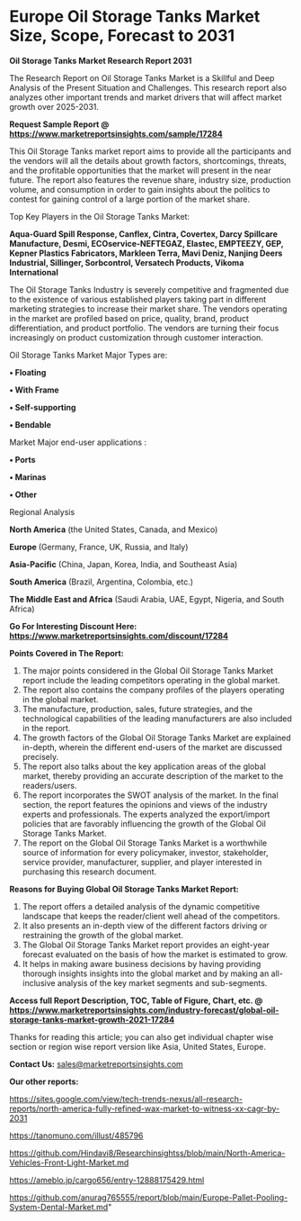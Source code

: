 # Europe Oil Storage Tanks Market Size, Scope, Forecast to 2031

<strong>Oil Storage Tanks Market Research Report 2031</strong>

The Research Report on Oil Storage Tanks Market is a Skillful and Deep Analysis of the Present Situation and Challenges. This research report also analyzes other important trends and market drivers that will affect market growth over 2025-2031.

<strong>Request Sample Report @ <a href=https://www.marketreportsinsights.com/sample/17284>https://www.marketreportsinsights.com/sample/17284</a></strong>

This Oil Storage Tanks market report aims to provide all the participants and the vendors will all the details about growth factors, shortcomings, threats, and the profitable opportunities that the market will present in the near future. The report also features the revenue share, industry size, production volume, and consumption in order to gain insights about the politics to contest for gaining control of a large portion of the market share.

Top Key Players in the Oil Storage Tanks Market:

<strong>Aqua-Guard Spill Response, Canflex, Cintra, Covertex, Darcy Spillcare Manufacture, Desmi, ECOservice-NEFTEGAZ, Elastec, EMPTEEZY, GEP, Kepner Plastics Fabricators, Markleen Terra, Mavi Deniz, Nanjing Deers Industrial, Sillinger, Sorbcontrol, Versatech Products, Vikoma International</strong>

The Oil Storage Tanks Industry is severely competitive and fragmented due to the existence of various established players taking part in different marketing strategies to increase their market share. The vendors operating in the market are profiled based on price, quality, brand, product differentiation, and product portfolio. The vendors are turning their focus increasingly on product customization through customer interaction.

Oil Storage Tanks Market Major Types are:

<strong>• Floating

• With Frame

• Self-supporting

• Bendable</strong>

Market Major end-user applications :

<strong>• Ports

• Marinas

• Other</strong>

Regional Analysis

</u><strong><b>North America</b></strong> (the United States, Canada, and Mexico)

<strong><b>Europe </b></strong>(Germany, France, UK, Russia, and Italy)

<strong><b>Asia-Pacific</b></strong> (China, Japan, Korea, India, and Southeast Asia)

<strong><b>South America</b></strong> (Brazil, Argentina, Colombia, etc.)

<strong><b>The Middle East and Africa</b></strong> (Saudi Arabia, UAE, Egypt, Nigeria, and South Africa)

<strong>Go For Interesting Discount Here: <a href=https://www.marketreportsinsights.com/discount/17284>https://www.marketreportsinsights.com/discount/17284</a></strong>

<strong>Points Covered in The Report:</strong>
<ol>
  <li>The major points considered in the Global Oil Storage Tanks Market report include the leading competitors operating in the global market.</li>
  <li>The report also contains the company profiles of the players operating in the global market.</li>
  <li>The manufacture, production, sales, future strategies, and the technological capabilities of the leading manufacturers are also included in the report.</li>
  <li>The growth factors of the Global Oil Storage Tanks Market are explained in-depth, wherein the different end-users of the market are discussed precisely.</li>
  <li>The report also talks about the key application areas of the global market, thereby providing an accurate description of the market to the readers/users.</li>
  <li>The report incorporates the SWOT analysis of the market. In the final section, the report features the opinions and views of the industry experts and professionals. The experts analyzed the export/import policies that are favorably influencing the growth of the Global Oil Storage Tanks Market.</li>
  <li>The report on the Global Oil Storage Tanks Market is a worthwhile source of information for every policymaker, investor, stakeholder, service provider, manufacturer, supplier, and player interested in purchasing this research document.</li>
</ol>
<strong>Reasons for Buying Global Oil Storage Tanks Market Report:</strong>

<ol>
  <li>The report offers a detailed analysis of the dynamic competitive landscape that keeps the reader/client well ahead of the competitors.</li>
  <li>It also presents an in-depth view of the different factors driving or restraining the growth of the global market.</li>
  <li>The Global Oil Storage Tanks Market report provides an eight-year forecast evaluated on the basis of how the market is estimated to grow.</li>
  <li>It helps in making aware business decisions by having providing thorough insights insights into the global market and by making an all-inclusive analysis of the key market segments and sub-segments.</li>
</ol>
<strong>Access full Report Description, TOC, Table of Figure, Chart, etc. @ <a href=https://www.marketreportsinsights.com/industry-forecast/global-oil-storage-tanks-market-growth-2021-17284>https://www.marketreportsinsights.com/industry-forecast/global-oil-storage-tanks-market-growth-2021-17284</a></strong>


Thanks for reading this article; you can also get individual chapter wise section or region wise report version like Asia, United States, Europe.

<strong>Contact Us:</strong>
sales@marketreportsinsights.com

<strong>Our other reports:</strong>

<a href=https://sites.google.com/view/tech-trends-nexus/all-research-reports/north-america-fully-refined-wax-market-to-witness-xx-cagr-by-2031>https://sites.google.com/view/tech-trends-nexus/all-research-reports/north-america-fully-refined-wax-market-to-witness-xx-cagr-by-2031</a>

<a href=https://tanomuno.com/illust/485796>https://tanomuno.com/illust/485796</a>

<a href=https://github.com/Hindavi8/Researchinsightss/blob/main/North-America-Vehicles-Front-Light-Market.md>https://github.com/Hindavi8/Researchinsightss/blob/main/North-America-Vehicles-Front-Light-Market.md</a>

<a href=https://ameblo.jp/cargo656/entry-12888175429.html>https://ameblo.jp/cargo656/entry-12888175429.html</a>

<a href=https://github.com/anurag765555/report/blob/main/Europe-Pallet-Pooling-System-Dental-Market.md>https://github.com/anurag765555/report/blob/main/Europe-Pallet-Pooling-System-Dental-Market.md</a>"
